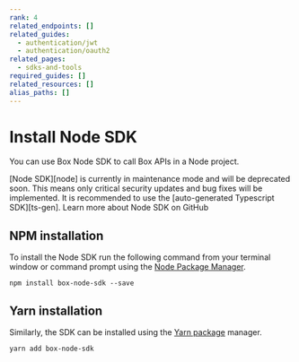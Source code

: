 ```yaml
---
rank: 4
related_endpoints: []
related_guides:
  - authentication/jwt
  - authentication/oauth2
related_pages:
  - sdks-and-tools
required_guides: []
related_resources: []
alias_paths: []
---
```


# Install Node SDK

You can use Box Node SDK to call Box APIs in a Node
project.

<Message type='notice'>
 [Node SDK][node] is currently in maintenance mode and will be deprecated soon.
 This means only critical security updates and bug fixes will be
 implemented.
 It is recommended to use the [auto-generated Typescript SDK][ts-gen].
</Message>

<CTA to="https://github.com/box/box-node-sdk">
  Learn more about Node SDK on GitHub
</CTA>

## NPM installation

To install the Node SDK run the following command from your terminal
window or command prompt using the [Node Package Manager][npm].

```shell
npm install box-node-sdk --save
```

## Yarn installation

Similarly, the SDK can be installed using the [Yarn package][yarn] manager.

```shell
yarn add box-node-sdk
```

[npm]: https://www.npmjs.com/
[yarn]: https://yarnpkg.com/
[ts-gen]: g://tooling/sdks/typescript-gen
[node]: https://github.com/box/box-node-sdk
